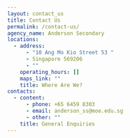 ```yaml
---
layout: contact_us
title: Contact Us
permalink: /contact-us/
agency_name: Anderson Secondary
locations:
  - address:
      - "10 Ang Mo Kio Street 53 "
      - Singapore 569206
      - ""
    operating_hours: []
    maps_link: ""
    title: Where Are We?
contacts:
  - content:
      - phone: +65 6459 8303
      - email: anderson_ss@moe.edu.sg
      - other: ""
    title: General Enquiries
---
```

